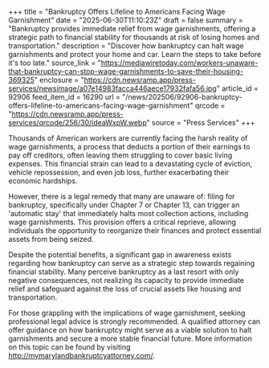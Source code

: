 +++
title = "Bankruptcy Offers Lifeline to Americans Facing Wage Garnishment"
date = "2025-06-30T11:10:23Z"
draft = false
summary = "Bankruptcy provides immediate relief from wage garnishments, offering a strategic path to financial stability for thousands at risk of losing homes and transportation."
description = "Discover how bankruptcy can halt wage garnishments and protect your home and car. Learn the steps to take before it's too late."
source_link = "https://mediawiretoday.com/workers-unaware-that-bankruptcy-can-stop-wage-garnishments-to-save-their-housing-369325"
enclosure = "https://cdn.newsramp.app/press-services/newsimage/a07e14983facca446aece17932fafa56.jpg"
article_id = 92906
feed_item_id = 16290
url = "/news/202506/92906-bankruptcy-offers-lifeline-to-americans-facing-wage-garnishment"
qrcode = "https://cdn.newsramp.app/press-services/qrcode/256/30/ideaWxpW.webp"
source = "Press Services"
+++

<p>Thousands of American workers are currently facing the harsh reality of wage garnishments, a process that deducts a portion of their earnings to pay off creditors, often leaving them struggling to cover basic living expenses. This financial strain can lead to a devastating cycle of eviction, vehicle repossession, and even job loss, further exacerbating their economic hardships.</p><p>However, there is a legal remedy that many are unaware of: filing for bankruptcy, specifically under Chapter 7 or Chapter 13, can trigger an 'automatic stay' that immediately halts most collection actions, including wage garnishments. This provision offers a critical reprieve, allowing individuals the opportunity to reorganize their finances and protect essential assets from being seized.</p><p>Despite the potential benefits, a significant gap in awareness exists regarding how bankruptcy can serve as a strategic step towards regaining financial stability. Many perceive bankruptcy as a last resort with only negative consequences, not realizing its capacity to provide immediate relief and safeguard against the loss of crucial assets like housing and transportation.</p><p>For those grappling with the implications of wage garnishment, seeking professional legal advice is strongly recommended. A qualified attorney can offer guidance on how bankruptcy might serve as a viable solution to halt garnishments and secure a more stable financial future. More information on this topic can be found by visiting <a href='http://mymarylandbankruptcyattorney.com/' rel='nofollow' target='_blank'>http://mymarylandbankruptcyattorney.com/</a>.</p>